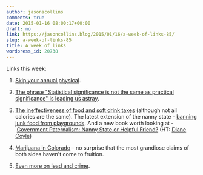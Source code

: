 ```yaml
---
author: jasonacollins
comments: true
date: 2015-01-16 08:00:17+00:00
draft: no
link: https://jasoncollins.blog/2015/01/16/a-week-of-links-85/
slug: a-week-of-links-85
title: A week of links
wordpress_id: 20738
---
```


Links this week:






	
  1. [Skip your annual physical](http://www.nytimes.com/2015/01/09/opinion/skip-your-annual-physical.html?ref=opinion&_r=1).

	
  2. [The phrase "Statistical significance is not the same as practical significance" is leading us astray](http://andrewgelman.com/2015/01/12/whats-misleading-phrase-statistical-significance-practical-significance/).

	
  3. [The ineffectiveness of food and soft drink taxes](http://www.cato-unbound.org/2015/01/12/christopher-snowdon/ineffectiveness-food-soft-drink-taxes) (although not all calories are the same). The latest extension of the nanny state - [banning junk food from playgrounds](http://www.heraldsun.com.au/news/victoria/port-phillip-council-bans-junk-food-from-skinners-adventure-playground-south-melbourne/story-fni0fit3-1227183831777). And a new book worth looking at - [Government Paternalism: Nanny State or Helpful Friend?](http://www.amazon.com/gp/product/B00P6ZJ6LS/ref=as_li_tl?ie=UTF8&camp=1789&creative=390957&creativeASIN=B00P6ZJ6LS&linkCode=as2&tag=evolvieconom-20&linkId=NTLZDNCITYGLX4RS) (HT: [Diane Coyle](http://www.enlightenmenteconomics.com/blog/index.php/2015/01/nanny-state-or-government-mad-men/))

	
  4. [Marijuana in Colorado](http://www.motherjones.com/politics/2015/01/colorado-legal-marijuana-charts-statistics) - no surprise that the most grandiose claims of both sides haven't come to fruition.

	
  5. [Even more on lead and crime](http://www.motherjones.com/kevin-drum/2015/01/yep-gasoline-lead-explains-crime-decline-canada-too).


